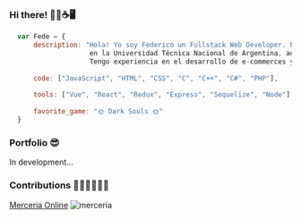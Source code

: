 ### Hi there! 🙋‍♂️☕🖥️	
```js
  var Fede = {
      description: "Hola! Yo soy Federico un Fullstack Web Developer. Estudié la Tecnicatura Universitaria en Programación
                    en la Universidad Técnica Nacional de Argentina, además de ser graduado del Henry Bootcamp.
                    Tengo experiencia en el desarrollo de e-commerces y sistemas informáticos.",
                    
      code: ["JavaScript", "HTML", "CSS", "C", "C++", "C#", "PHP"],
      
      tools: ["Vue", "React", "Redux", "Express", "Sequelize", "Node"],
      
      favorite_game: "🌞 Dark Souls 🌞"
  }
```
### Portfolio 😎
In development...

### Contributions 👨‍🦱👨‍🦱👨‍🦱
<a href="https://github.com/egoyret/PG_MerceriaOnline">Merceria Online</a></h3>
![merceria](https://user-images.githubusercontent.com/67632014/131160187-1ab27909-4c04-4f9e-b384-0b1e4bcfa75f.png)
